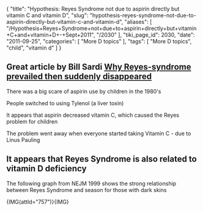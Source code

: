 {
    "title": "Hypothesis: Reyes Syndrome not due to aspirin directly but vitamin C and vitamin D",
    "slug": "hypothesis-reyes-syndrome-not-due-to-aspirin-directly-but-vitamin-c-and-vitamin-d",
    "aliases": [
        "/Hypothesis+Reyes+Syndrome+not+due+to+aspirin+directly+but+vitamin+C+and+vitamin+D+-+Sept+2011",
        "/2030"
    ],
    "tiki_page_id": 2030,
    "date": "2011-09-25",
    "categories": [
        "More D topics"
    ],
    "tags": [
        "More D topics",
        "child",
        "vitamin d"
    ]
}


## Great article by Bill Sardi [Why Reyes-syndrome prevailed then suddenly disappeared](http://knowledgeofhealth.com/why-reyes-syndrome-prevailed-then-suddenly-disappeared/#more-338)

There was a big scare of aspirin use by children in the 1980's

People switched to using Tylenol (a liver toxin)

It appears that aspirin decreased vitamin C, which caused the Reyes problem for children

The problem went away when everyone started taking Vitamin C - due to Linus Pauling

## It appears that Reyes Syndrome is also related to vitamin D deficiency

The following graph from NEJM 1999 shows the strong relationship between Reyes Syndrome and season for those with dark skins

{IMG(attId="757")}{IMG}